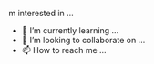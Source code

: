 m interested in ...
- 🌱 I’m currently learning ...
- 💞️ I’m looking to collaborate on ...
- 📫 How to reach me ...

<!---
bete7512/bete7512 is a ✨ special ✨ repository because its `README.md` (this file) appears on your GitHub profile.
You can click the Preview link to take a look at your changes.
--->
